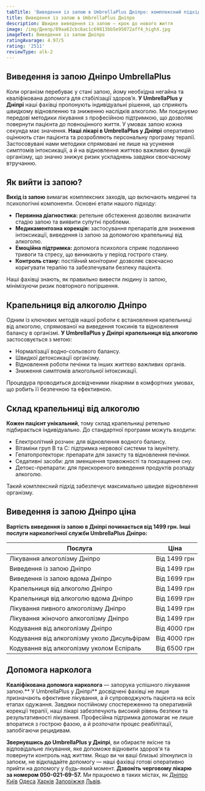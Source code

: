 ```yaml
---
tabTitle: 'Виведення із запою в UmbrellaPlus Дніпро: комплексний підхід до відновлення'
title: Виведення із запою в UmbrellaPlus Дніпро
description: Швидке виведення із запою — крок до нового життя
image: /img/Днепр/89aa62cbc6ac1c69813bb5e95072aff4_highX.jpg
imageText: Виведення із запою Дніпро
ratingAvarage: 4.97/5
rating: '2511'
reviewType: alk-2
---
```


## Виведення із запою Дніпро UmbrellaPlus

Коли організм перебуває у стані запою, йому необхідна негайна та кваліфікована допомога для стабілізації здоров’я. **У UmbrellaPlus у Дніпрі** наші фахівці пропонують індивідуальні рішення, що сприяють швидкому відновленню та зниженню наслідків алкоголю. Ми поєднуємо передові методики лікування з професійною підтримкою, що дозволяє повернути пацієнта до повноцінного життя. У умовах запою кожна секунда має значення. **Наші лікарі в UmbrellaPlus у Дніпрі** оперативно оцінюють стан пацієнта та розробляють персональну програму терапії. Застосовувані нами методики спрямовані не лише на усунення симптомів інтоксикації, а й на відновлення життєво важливих функцій організму, що значно знижує ризик ускладнень завдяки своєчасному втручанню.

## Як вийти із запою?

**Вихід із запою** вимагає комплексних заходів, що включають медичні та психологічні компоненти. Основні етапи нашого підходу:

* **Первинна діагностика:** ретельне обстеження дозволяє визначити стадію запою та виявити супутні проблеми.
* **Медикаментозна корекція:** застосування препаратів для зниження інтоксикації, виведення із запою за допомогою крапельниці від алкоголю.
* **Емоційна підтримка:** допомога психолога сприяє подоланню тривоги та стресу, що виникають у період гострого стану.
* **Контроль стану:** постійний моніторинг дозволяє своєчасно коригувати терапію та забезпечувати безпеку пацієнта.

Наші фахівці знають, як правильно вивести людину із запою, мінімізуючи ризик повторного погіршення.

## Крапельниця від алкоголю Дніпро

Одним із ключових методів нашої роботи є встановлення крапельниці від алкоголю, спрямованої на виведення токсинів та відновлення балансу в організмі. **У UmbrellaPlus у Дніпрі** **крапельниця від алкоголю** застосовується з метою:

* Нормалізації водно-сольового балансу.
* Швидкої детоксикації організму.
* Відновлення роботи печінки та інших життєво важливих органів.
* Зниження симптомів алкогольної інтоксикації.

Процедура проводиться досвідченими лікарями в комфортних умовах, що робить її безпечною та ефективною.

## Склад крапельниці від алкоголю

**Кожен пацієнт унікальний**, тому склад крапельниці ретельно підбирається індивідуально. До стандартної програми можуть входити:

* Електролітний розчин: для відновлення водного балансу.
* Вітаміни груп B та C: підтримка нервової системи та імунітету.
* Гепатопротектори: препарати для захисту та відновлення печінки.
* Седативні засоби: для зменшення тривожності та покращення сну.
* Детокс-препарати: для прискореного виведення продуктів розпаду алкоголю.

Такий комплексний підхід забезпечує максимально швидке відновлення організму.

## Виведення із запою Дніпро ціна

**Вартість виведення із запою в Дніпрі починається від 1499 грн. Інші послуги наркологічної служби UmbrellaPlus Дніпро:**

| Послуга                                     | Ціна         |
| ------------------------------------------- | ------------ |
| Лікування алкоголізму Дніпро                | Від 1499 грн |
| Виведення із запою Дніпро                   | Від 1499 грн |
| Виведення із запою вдома Дніпро             | Від 1699 грн |
| Крапельниця від алкоголю Дніпро             | Від 1499 грн |
| Крапельниця від алкоголю вдома Дніпро       | Від 1699 грн |
| Лікування пивного алкоголізму Дніпро        | Від 1499 грн |
| Лікування жіночого алкоголізму Дніпро       | Від 1499 грн |
| Кодування від алкоголізму Дніпро            | Від 4000 грн |
| Кодування від алкоголізму уколо Дисульфірам | Від 4000 грн |
| Кодування від алкоголізму уколом Еспіраль   | Від 6500 грн |

## Допомога нарколога

**Кваліфікована допомога нарколога** — запорука успішного лікування запою.** У UmbrellaPlus у Дніпрі** досвідчені фахівці не лише призначають ефективне лікування, а й супроводжують пацієнта на всіх етапах одужання. Завдяки постійному спостереженню та оперативній корекції терапії, наші лікарі забезпечують високий рівень безпеки та результативності лікування. Професійна підтримка допомагає не лише впоратися з гострою фазою, а й розпочати процес реабілітації, запобігаючи рецидивам.

**Звернувшись до UmbrellaPlus у Дніпрі**, ви обираєте якісне та відповідальне лікування, яке допоможе відновити здоров'я та повернути контроль над життям. Якщо ви чи ваші близькі зіткнулися із запоєм, не відкладайте допомогу — наші фахівці готові оперативно прийти на допомогу у будь-який момент. **Дзвоніть черговому лікарю за номером 050-021-69-57.** Ми працюємо в таких містах, як [Дніпро](https://umbrella-plus.com.ua/uk/dnepr/) [Київ](https://umbrella-plus.com.ua/uk/kiev/) [Одеса](https://umbrella-plus.com.ua/uk/lechenie-alc/) [Харків](https://umbrella-plus.com.ua/uk/kharkiv/) [Запоріжжя](https://umbrella-plus.com.ua/uk/zaporozie/) [Львів](https://umbrella-plus.com.ua/uk/lviv/).

